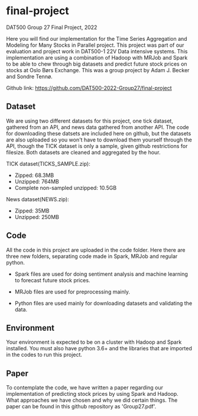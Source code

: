 # final-project
DAT500 Group 27 Final Project, 2022

Here you will find our implementation for the Time Series Aggregation and Modeling for Many Stocks in Parallel project. This project was part of our evaluation and project work in DAT500-1 22V Data intensive systems. This implementation are using a combination of Hadoop with MRJob and Spark to be able to chew through big datasets and predict future stock prices on stocks at Oslo Børs Exchange. This was a group project by Adam J. Becker and Sondre Tennø.

Github link: https://github.com/DAT500-2022-Group27/final-project

## Dataset

We are using two different datasets for this project, one tick dataset, gathered from an API, and news data gathered from another API.
The code for downloading these datsets are included here on github, but the datasets are also uploaded so you won't have to download them yourself through the API, though the TICK dataset is only a sample, given github restrictions for filesize.
Both datasets are cleaned and aggregated by the hour.

TICK dataset(TICKS_SAMPLE.zip):
  - Zipped: 68.3MB
  - Unzipped: 764MB
  - Complete non-sampled unzipped: 10.5GB

News dataset(NEWS.zip):
  - Zipped: 35MB
  - Unzipped: 250MB


## Code
All the code in this project are uploaded in the code folder.
Here there are three new folders, separating code made in Spark, MRJob and regular python.

  - Spark files are used for doing sentiment analysis and machine learning to forecast future stock prices.

  - MRJob files are used for preprocessing mainly.

  - Python files are used mainly for downloading datasets and validating the data.


## Environment

Your environment is expected to be on a cluster with Hadoop and Spark installed.
You must also have python 3.6+ and the libraries that are imported in the codes to run this project.

## Paper

To contemplate the code, we have written a paper regarding our implementation of predicting stock prices by using Spark and Hadoop. What approaches we have chosen and why we did certain things.
The paper can be found in this github repository as 'Group27.pdf'.
